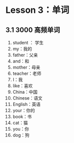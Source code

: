 # Lesson 3：单词

## 3.1 3000 高频单词

1. student ： 学生
1. my：我的
1. father：父亲
1. and：和
1. mother：母亲
1. teacher：老师
1. I：我
1. like：喜欢
1. China：中国
1. Chinese：语文
1. English：英语
1. your：你的
1. book：书
1. cat：猫
1. you：你
1. dog：狗